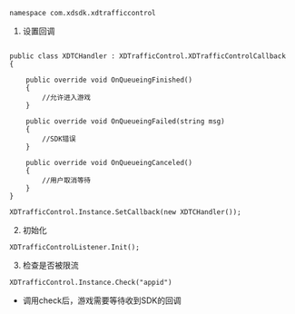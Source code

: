 ```
namespace com.xdsdk.xdtrafficcontrol
```

1. 设置回调

```

public class XDTCHandler : XDTrafficControl.XDTrafficControlCallback
{

    public override void OnQueueingFinished()
    {
        //允许进入游戏
    }

    public override void OnQueueingFailed(string msg)
    {
        //SDK错误
    }

    public override void OnQueueingCanceled()
    {
        //用户取消等待
    }
}

XDTrafficControl.Instance.SetCallback(new XDTCHandler());

```

2. 初始化

```
XDTrafficControlListener.Init();
```

3. 检查是否被限流

```
XDTrafficControl.Instance.Check("appid")
```

* 调用check后，游戏需要等待收到SDK的回调
